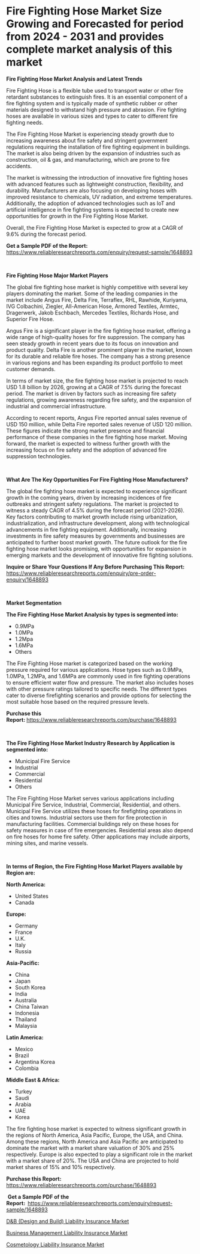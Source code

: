 <p><h1>Fire Fighting Hose Market Size Growing and Forecasted for period from 2024 - 2031 and provides complete market analysis of this market</h1></p><p><strong>Fire Fighting Hose Market Analysis and Latest Trends</strong></p>
<p><p>Fire Fighting Hose is a flexible tube used to transport water or other fire retardant substances to extinguish fires. It is an essential component of a fire fighting system and is typically made of synthetic rubber or other materials designed to withstand high pressure and abrasion. Fire fighting hoses are available in various sizes and types to cater to different fire fighting needs.</p><p>The Fire Fighting Hose Market is experiencing steady growth due to increasing awareness about fire safety and stringent government regulations requiring the installation of fire fighting equipment in buildings. The market is also being driven by the expansion of industries such as construction, oil & gas, and manufacturing, which are prone to fire accidents.</p><p>The market is witnessing the introduction of innovative fire fighting hoses with advanced features such as lightweight construction, flexibility, and durability. Manufacturers are also focusing on developing hoses with improved resistance to chemicals, UV radiation, and extreme temperatures. Additionally, the adoption of advanced technologies such as IoT and artificial intelligence in fire fighting systems is expected to create new opportunities for growth in the Fire Fighting Hose Market.</p><p>Overall, the Fire Fighting Hose Market is expected to grow at a CAGR of 9.6% during the forecast period.</p></p>
<p><strong>Get a Sample PDF of the Report:&nbsp;</strong> <a href="https://www.reliableresearchreports.com/enquiry/request-sample/1648893">https://www.reliableresearchreports.com/enquiry/request-sample/1648893</a></p>
<p>&nbsp;</p>
<p><strong>Fire Fighting Hose Major Market Players</strong></p>
<p><p>The global fire fighting hose market is highly competitive with several key players dominating the market. Some of the leading companies in the market include Angus Fire, Delta Fire, Terraflex, RHL, Rawhide, Kuriyama, IVG Colbachini, Ziegler, All-American Hose, Armored Textiles, Armtec, Dragerwerk, Jakob Eschbach, Mercedes Textiles, Richards Hose, and Superior Fire Hose.</p><p>Angus Fire is a significant player in the fire fighting hose market, offering a wide range of high-quality hoses for fire suppression. The company has seen steady growth in recent years due to its focus on innovation and product quality. Delta Fire is another prominent player in the market, known for its durable and reliable fire hoses. The company has a strong presence in various regions and has been expanding its product portfolio to meet customer demands.</p><p>In terms of market size, the fire fighting hose market is projected to reach USD 1.8 billion by 2026, growing at a CAGR of 7.5% during the forecast period. The market is driven by factors such as increasing fire safety regulations, growing awareness regarding fire safety, and the expansion of industrial and commercial infrastructure.</p><p>According to recent reports, Angus Fire reported annual sales revenue of USD 150 million, while Delta Fire reported sales revenue of USD 120 million. These figures indicate the strong market presence and financial performance of these companies in the fire fighting hose market. Moving forward, the market is expected to witness further growth with the increasing focus on fire safety and the adoption of advanced fire suppression technologies.</p></p>
<p>&nbsp;</p>
<p><strong>What Are The Key Opportunities For Fire Fighting Hose Manufacturers?</strong></p>
<p><p>The global fire fighting hose market is expected to experience significant growth in the coming years, driven by increasing incidences of fire outbreaks and stringent safety regulations. The market is projected to witness a steady CAGR of 4.5% during the forecast period (2021-2026). Key factors contributing to market growth include rising urbanization, industrialization, and infrastructure development, along with technological advancements in fire fighting equipment. Additionally, increasing investments in fire safety measures by governments and businesses are anticipated to further boost market growth. The future outlook for the fire fighting hose market looks promising, with opportunities for expansion in emerging markets and the development of innovative fire fighting solutions.</p></p>
<p><strong>Inquire or Share Your Questions If Any Before Purchasing This Report:</strong> <a href="https://www.reliableresearchreports.com/enquiry/pre-order-enquiry/1648893">https://www.reliableresearchreports.com/enquiry/pre-order-enquiry/1648893</a></p>
<p>&nbsp;</p>
<p><strong>Market Segmentation</strong></p>
<p><strong>The Fire Fighting Hose Market Analysis by types is segmented into:</strong></p>
<p><ul><li>0.9MPa</li><li>1.0MPa</li><li>1.2Mpa</li><li>1.6MPa</li><li>Others</li></ul></p>
<p><p>The Fire Fighting Hose market is categorized based on the working pressure required for various applications. Hose types such as 0.9MPa, 1.0MPa, 1.2MPa, and 1.6MPa are commonly used in fire fighting operations to ensure efficient water flow and pressure. The market also includes hoses with other pressure ratings tailored to specific needs. The different types cater to diverse firefighting scenarios and provide options for selecting the most suitable hose based on the required pressure levels.</p></p>
<p><strong>Purchase this Report:&nbsp;</strong><a href="https://www.reliableresearchreports.com/purchase/1648893">https://www.reliableresearchreports.com/purchase/1648893</a></p>
<p>&nbsp;</p>
<p><strong>The Fire Fighting Hose Market Industry Research by Application is segmented into:</strong></p>
<p><ul><li>Municipal Fire Service</li><li>Industrial</li><li>Commercial</li><li>Residential</li><li>Others</li></ul></p>
<p><p>The Fire Fighting Hose Market serves various applications including Municipal Fire Service, Industrial, Commercial, Residential, and others. Municipal Fire Service utilizes these hoses for firefighting operations in cities and towns. Industrial sectors use them for fire protection in manufacturing facilities. Commercial buildings rely on these hoses for safety measures in case of fire emergencies. Residential areas also depend on fire hoses for home fire safety. Other applications may include airports, mining sites, and marine vessels.</p></p>
<p>&nbsp;</p>
<p><strong>In terms of Region, the Fire Fighting Hose Market Players available by Region are:</strong></p>
<p>
    <p> <strong> North America: </strong>
        <ul>
            <li>United States</li>
            <li>Canada</li>
        </ul>
        </p> 
    <p> <strong> Europe: </strong>
        <ul>
            <li>Germany</li>
            <li>France</li>
            <li>U.K.</li>
            <li>Italy</li>
            <li>Russia</li>
        </ul>
        </p> 
    <p> <strong> Asia-Pacific: </strong>
        <ul>
            <li>China</li>
            <li>Japan</li>
            <li>South Korea</li>
            <li>India</li>
            <li>Australia</li>
            <li>China Taiwan</li>
            <li>Indonesia</li>
            <li>Thailand</li>
            <li>Malaysia</li>
        </ul>
        </p> 
    <p> <strong> Latin America: </strong>
        <ul>
            <li>Mexico</li>
            <li>Brazil</li>
            <li>Argentina Korea</li>
            <li>Colombia</li>
        </ul>
        </p> 
    <p> <strong> Middle East & Africa: </strong>
        <ul>
            <li>Turkey</li>
            <li>Saudi</li>
            <li>Arabia</li>
            <li>UAE</li>
            <li>Korea</li>
        </ul>
    </p>
    </p>
<p><p>The fire fighting hose market is expected to witness significant growth in the regions of North America, Asia Pacific, Europe, the USA, and China. Among these regions, North America and Asia Pacific are anticipated to dominate the market with a market share valuation of 30% and 25% respectively. Europe is also expected to play a significant role in the market with a market share of 20%. The USA and China are projected to hold market shares of 15% and 10% respectively.</p></p>
<p><strong>Purchase this Report: </strong><a href="https://www.reliableresearchreports.com/purchase/1648893">https://www.reliableresearchreports.com/purchase/1648893</a></p>
<p>&nbsp;<strong>Get a Sample PDF of the Report:&nbsp;&nbsp;</strong><a href="https://www.reliableresearchreports.com/enquiry/request-sample/1648893">https://www.reliableresearchreports.com/enquiry/request-sample/1648893</a></p>
<p><strong></strong></p>
<p><p><a href="https://view.publitas.com/reportprime-1/d-b-design-and-build-liability-insurance-market-size-growing-and-forecasted-for-period-from-2023-2030-and-provides-complete-market-analysis-of-this-market/">D&B (Design and Build) Liability Insurance Market</a></p><p><a href="https://view.publitas.com/reportprime-1/business-management-liability-insurance-market-size-and-examines-its-market-scope-with-a-primary-focus-on-growth-opportunities-and-forecasted-trends-spanning-from-2023-to-2030/">Business Management Liability Insurance Market</a></p><p><a href="https://view.publitas.com/reportprime-1/global-cosmetology-liability-insurance-market-size-and-market-trends-insights-and-projections-from-2023-to-2030/">Cosmetology Liability Insurance Market</a></p></p>